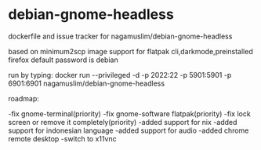 # debian-gnome-headless
dockerfile and issue tracker for nagamuslim/debian-gnome-headless

based on minimum2scp image
support for flatpak cli,darkmode,preinstalled firefox
default password is debian

run by typing: docker run --privileged -d -p 2022:22 -p 5901:5901 -p 6901:6901 nagamuslim/debian-gnome-headless

roadmap:

-fix gnome-terminal(priority)
-fix gnome-software flatpak(priority)
-fix lock screen or remove it completely(priority)
-added support for nix
-added support for indonesian language
-added support for audio
-added chrome remote desktop
-switch to x11vnc

